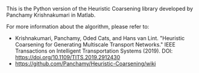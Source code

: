 This is the Python version of the Heuristic Coarsening library developed by Panchamy Krishnakumari in Matlab. 

For more information about the algorithm, please refer to: 
- Krishnakumari, Panchamy, Oded Cats, and Hans van Lint. "Heuristic Coarsening for Generating Multiscale Transport Networks." IEEE Transactions on Intelligent Transportation Systems (2019). DOI: https://doi.org/10.1109/TITS.2019.2912430
- https://github.com/Panchamy/Heuristic-Coarsening/wiki
